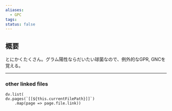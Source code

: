 ```yaml
---
aliases:
  - GPC
tags: 
status: false
---
```

## 概要
とにかくたくさん。グラム陽性ならだいたい球菌なので、例外的なGPR, GNCを覚える。

---
### other linked files
```dataviewjs
dv.list(
dv.pages(`[[${this.currentFilePath}]]`)
	.map(page => page.file.link))
```
